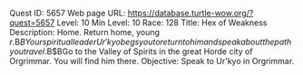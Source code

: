 Quest ID: 5657
Web page URL: https://database.turtle-wow.org/?quest=5657
Level: 10
Min Level: 10
Race: 128
Title: Hex of Weakness
Description: Home. Return home, young $r.$B$BYour spiritual leader Ur'kyo begs you to return to him and speak about the path you travel.$B$BGo to the Valley of Spirits in the great Horde city of Orgrimmar. You will find him there.
Objective: Speak to Ur'kyo in Orgrimmar.

